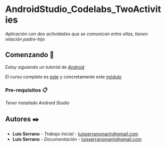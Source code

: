 # AndroidStudio_Codelabs_TwoActivities

_Aplicación con dos actividades que se comunican entre ellas, tienen relación padre-hijo_

## Comenzando 🚀

_Estoy siguiendo un tutorial de [Android](https://developer.android.com)_

El curso completo es [este](https://developer.android.com/courses/fundamentals-training/toc-v2?hl=es-419) y concretamente este [módulo](https://developer.android.com/codelabs/android-training-create-an-activity?index=..%2F..%2Fandroid-training#0)

### Pre-requisitos 📋

_Tener instalado Android Studio_

## Autores ✒️

* **Luis Serrano** - *Trabajo Inicial* - luisserranomarin@gmail.com
* **Luis Serrano** - *Documentación* - luisserranomarin@gmail.com
